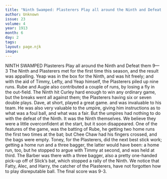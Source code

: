 ```yaml
---
title: "Ninth Swamped: Plasterers Play all around the Ninth and Defeat them 9— 3 "
author: Unknown
issue: 23
volume: 4
year: 1913
month: 6
day: 2
tags:
layout: page.njk
image:
---
```

NINTH SWAMPED    Plasterers Play all around the Ninth and Defeat them 9— 3    The Ninth and Plasterers met for the first time this season, and the result was appalling. Yeap was in the box for the Ninth, and was hit freely; and with the aid of Timmy, Lefty, and Yeap himself, the Plasterers piled up nine runs. Rube and Augie also contributed a couple of runs, by losing a fly in the out-field. The Ninth hit Curley hard enough to win any ordinary game, but the breaks went all against them; the Plasterers having six or seven double plays.    Dave, at short, played a great game. and was invaluable to his team. He was also very valuable to the umpire, giving him instructions as to what was a foul ball, and what was a fair. But the umpires had nothing to do with the defeat of the Ninth. It was the Ninth themselves. We believe they were a little overconfident at the start, but it soon disappeared.    One of the features of the game, was the batting of Rube, he getting two home runs the first two times at the bat; but Chee Chaw had his fingers crossed, and the bags were empty. Toney, for the Plasterers, did the next best stick work; getting a home run and a three bagger, the latter would have been: a home run, too, but he stopped to argue with Timmy at second, and was held at third. The Barber was there with a three bagger, also a pretty one-handed pick-up off of Slick’s bat, which stopped a rally of the Ninth.    We notice that Fatty, Alec, and Harry, the catcher of the Plasterers, have not forgotten how to play disreputable ball. The final score was 9-3. 

